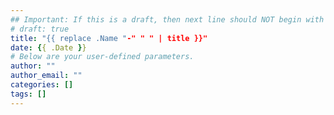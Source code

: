 ```yaml
---
## Important: If this is a draft, then next line should NOT begin with an #.
# draft: true
title: "{{ replace .Name "-" " " | title }}"
date: {{ .Date }}
# Below are your user-defined parameters.
author: ""
author_email: ""
categories: []
tags: []
---
```


